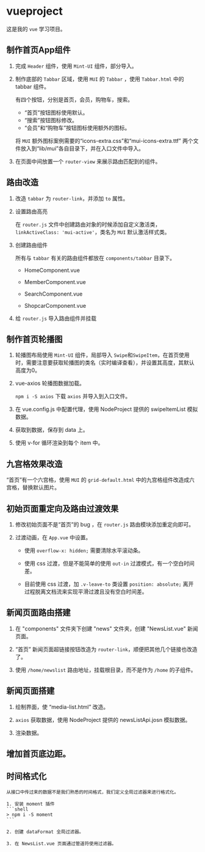 # vueproject

这是我的 `vue` 学习项目。

## 制作首页App组件

1. 完成 `Header` 组件，使用 `Mint-UI` 组件，部分导入。

2. 制作底部的 `Tabbar` 区域，使用 `MUI` 的 `Tabbar` ，使用 `Tabbar.html` 中的 tabbar 组件。

    有四个按钮，分别是首页，会员，购物车，搜索。

    - “首页”按钮图标使用默认。
    - “搜索”按钮图标修改。
    - “会员”和“购物车”按钮图标使用额外的图标。
    
    将 `MUI` 额外图标案例需要的“icons-extra.css”和“mui-icons-extra.ttf” 两个文件放入到“lib/mui”各自目录下，并在入口文件中导入。

3. 在页面中间放置一个 `router-view` 来展示路由匹配到的组件。

## 路由改造

1. 改造 `tabbar` 为 `router-link`，并添加 `to` 属性。

2. 设置路由高亮

    在 `router.js` 文件中创建路由对象的时候添加自定义激活类，`linkActiveClass: 'mui-active'`，类名为 `MUI` 默认激活样式类。

3. 创建路由组件

    所有与 `tabbar` 有关的路由组件都放在 `components/tabbar` 目录下。

    - HomeComponent.vue

    - MemberComponent.vue

    - SearchComponent.vue

    - ShopcarComponent.vue

4. 给 `router.js` 导入路由组件并挂载

## 制作首页轮播图

1. 轮播图布局使用 `Mint-UI` 组件，局部导入 `Swipe`和`SwipeItem`，在首页使用时，需要注意要获取轮播图的类名（实时编译查看），并设置其高度，其默认高度为0。

2. vue-axios 轮播图数据加载。

    `npm i -S axios` 下载 `axios` 并导入到入口文件。

3. 在 vue.config.js 中配置代理，使用 NodeProject 提供的 swipeItemList 模拟数据。

4. 获取到数据，保存到 data 上。

5. 使用 v-for 循环渲染到每个 item 中。

## 九宫格效果改造

“首页”有一个六宫格，使用 `MUI` 的 `grid-default.html` 中的九宫格组件改造成六宫格，替换默认图片。

## 初始页面重定向及路由过渡效果

1. 修改初始页面不是“首页”的 bug ，在 `router.js` 路由模块添加重定向即可。

2. 过渡动画，在 `App.vue` 中设置。

    - 使用 `overflow-x: hidden;` 需要清除水平滚动条。

    - 使用 css 过渡，但是不能简单的使用 `out-in` 过渡模式，有一个空白时间差。

    - 目前使用 css 过渡，加 `.v-leave-to` 类设置 `position: absolute;` 离开过程脱离文档流来实现平滑过渡且没有空白时间差。

## 新闻页面路由搭建

1. 在 "components" 文件夹下创建 "news" 文件夹，创建 "NewsList.vue" 新闻页面。

2. “首页” 新闻页面超链接按钮改造为 `router-link`，顺便把其他几个链接也改造了。

3. 使用 `/home/newslist` 路由地址，挂载根目录，而不是作为 `/home` 的子组件。

## 新闻页面搭建

1. 绘制界面，使 “media-list.html” 改造。

2. `axios` 获取数据，使用 NodeProject 提供的 newsListApi.josn 模拟数据。

3. 渲染数据。

## 增加首页底边距。

## 时间格式化

    从接口中传过来的数据不是我们熟悉的时间格式，我们定义全局过滤器来进行格式化。

    1. 安装 moment 插件
    ```shell
    > npm i -S moment
    ```

    2. 创建 dataFormat 全局过滤器。

    3. 在 NewsList.vue 页面通过管道符使用过滤器。